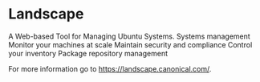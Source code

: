# Landscape

A Web-based Tool for Managing Ubuntu Systems.
Systems management
Monitor your machines at scale
Maintain security and compliance
Control your inventory
Package repository management

For more information go to https://landscape.canonical.com/.
